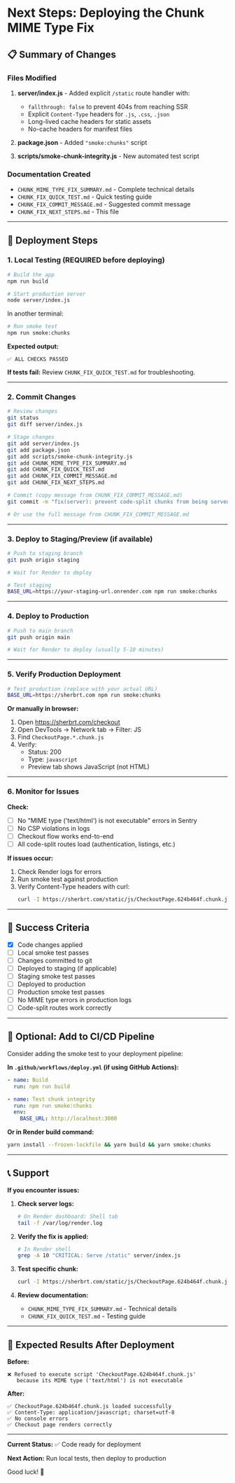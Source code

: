# Next Steps: Deploying the Chunk MIME Type Fix

## 📋 Summary of Changes

### Files Modified
1. **server/index.js** - Added explicit `/static` route handler with:
   - `fallthrough: false` to prevent 404s from reaching SSR
   - Explicit `Content-Type` headers for `.js`, `.css`, `.json`
   - Long-lived cache headers for static assets
   - No-cache headers for manifest files

2. **package.json** - Added `"smoke:chunks"` script

3. **scripts/smoke-chunk-integrity.js** - New automated test script

### Documentation Created
- `CHUNK_MIME_TYPE_FIX_SUMMARY.md` - Complete technical details
- `CHUNK_FIX_QUICK_TEST.md` - Quick testing guide
- `CHUNK_FIX_COMMIT_MESSAGE.md` - Suggested commit message
- `CHUNK_FIX_NEXT_STEPS.md` - This file

---

## 🚀 Deployment Steps

### 1. Local Testing (REQUIRED before deploying)

```bash
# Build the app
npm run build

# Start production server
node server/index.js
```

In another terminal:
```bash
# Run smoke test
npm run smoke:chunks
```

**Expected output:**
```
✅ ALL CHECKS PASSED
```

**If tests fail:** Review `CHUNK_FIX_QUICK_TEST.md` for troubleshooting.

---

### 2. Commit Changes

```bash
# Review changes
git status
git diff server/index.js

# Stage changes
git add server/index.js
git add package.json
git add scripts/smoke-chunk-integrity.js
git add CHUNK_MIME_TYPE_FIX_SUMMARY.md
git add CHUNK_FIX_QUICK_TEST.md
git add CHUNK_FIX_COMMIT_MESSAGE.md
git add CHUNK_FIX_NEXT_STEPS.md

# Commit (copy message from CHUNK_FIX_COMMIT_MESSAGE.md)
git commit -m "fix(server): prevent code-split chunks from being served as text/html"

# Or use the full message from CHUNK_FIX_COMMIT_MESSAGE.md
```

---

### 3. Deploy to Staging/Preview (if available)

```bash
# Push to staging branch
git push origin staging

# Wait for Render to deploy

# Test staging
BASE_URL=https://your-staging-url.onrender.com npm run smoke:chunks
```

---

### 4. Deploy to Production

```bash
# Push to main branch
git push origin main

# Wait for Render to deploy (usually 5-10 minutes)
```

---

### 5. Verify Production Deployment

```bash
# Test production (replace with your actual URL)
BASE_URL=https://sherbrt.com npm run smoke:chunks
```

**Or manually in browser:**
1. Open https://sherbrt.com/checkout
2. Open DevTools → Network tab → Filter: JS
3. Find `CheckoutPage.*.chunk.js`
4. Verify:
   - Status: 200
   - Type: `javascript`
   - Preview tab shows JavaScript (not HTML)

---

### 6. Monitor for Issues

**Check:**
- [ ] No "MIME type ('text/html') is not executable" errors in Sentry
- [ ] No CSP violations in logs
- [ ] Checkout flow works end-to-end
- [ ] All code-split routes load (authentication, listings, etc.)

**If issues occur:**
1. Check Render logs for errors
2. Run smoke test against production
3. Verify Content-Type headers with curl:
   ```bash
   curl -I https://sherbrt.com/static/js/CheckoutPage.624b464f.chunk.js
   ```

---

## 🎯 Success Criteria

- [x] Code changes applied
- [ ] Local smoke test passes
- [ ] Changes committed to git
- [ ] Deployed to staging (if applicable)
- [ ] Staging smoke test passes
- [ ] Deployed to production
- [ ] Production smoke test passes
- [ ] No MIME type errors in production logs
- [ ] Code-split routes work correctly

---

## 🔧 Optional: Add to CI/CD Pipeline

Consider adding the smoke test to your deployment pipeline:

**In `.github/workflows/deploy.yml` (if using GitHub Actions):**
```yaml
- name: Build
  run: npm run build

- name: Test chunk integrity
  run: npm run smoke:chunks
  env:
    BASE_URL: http://localhost:3000
```

**Or in Render build command:**
```bash
yarn install --frozen-lockfile && yarn build && yarn smoke:chunks
```

---

## 📞 Support

**If you encounter issues:**

1. **Check server logs:**
   ```bash
   # On Render dashboard: Shell tab
   tail -f /var/log/render.log
   ```

2. **Verify the fix is applied:**
   ```bash
   # In Render shell
   grep -A 10 "CRITICAL: Serve /static" server/index.js
   ```

3. **Test specific chunk:**
   ```bash
   curl -I https://sherbrt.com/static/js/CheckoutPage.624b464f.chunk.js
   ```

4. **Review documentation:**
   - `CHUNK_MIME_TYPE_FIX_SUMMARY.md` - Technical details
   - `CHUNK_FIX_QUICK_TEST.md` - Testing guide

---

## 🎉 Expected Results After Deployment

**Before:**
```
❌ Refused to execute script 'CheckoutPage.624b464f.chunk.js' 
   because its MIME type ('text/html') is not executable
```

**After:**
```
✅ CheckoutPage.624b464f.chunk.js loaded successfully
✅ Content-Type: application/javascript; charset=utf-8
✅ No console errors
✅ Checkout page renders correctly
```

---

**Current Status:** ✅ Code ready for deployment

**Next Action:** Run local tests, then deploy to production

Good luck! 🚀


